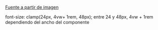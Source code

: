 [Fuente a partir de imagen](https://www.myfonts.com/es/pages/whatthefont)

font-size: clamp(24px, 4vw+ 1rem, 48px); entre 24 y 48px, 4vw + 1rem dependiendo del ancho del componente
